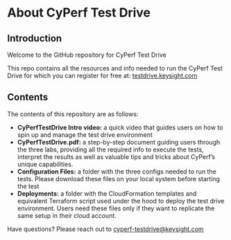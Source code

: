 # About CyPerf Test Drive
<!-- blank line -->
## Introduction

Welcome to the GitHub repository for CyPerf Test Drive

This repo contains all the resources and info needed to run the CyPerf Test Drive for which you can register for free at: [testdrive.keysight.com](testdrive.keysight.com)
 

## Contents

The contents of this repository are as follows:
-	**CyPerfTestDrive Intro video:** a quick video that guides users on how to spin up and manage the test drive environment
-	**CyPerfTestDrive.pdf:** a step-by-step document guiding users through the three labs, providing all the required info to execute the tests, interpret the results as well as valuable tips and tricks about CyPerf’s unique capabilities.
-	**Configuration Files:** a folder with the three configs needed to run the tests. Please download these files on your local system before starting the test
-	**Deployments:** a folder with the CloudFormation templates and equivalent Terraform script used under the hood to deploy the test drive environment. Users need these files only if they want to replicate the same setup in their cloud account.


Have questions? Please reach out to [cyperf-testdrive@keysight.com](cyperf-testdrive@keysight.com)
